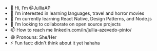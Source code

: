 - 👋 Hi, I’m @JulliaAP
- 👀 I’m interested in learning languages, travel and horror movies 
- 🌱 I’m currently learning React Native, Design Patterns, and Node.js
- 💞️ I’m looking to collaborate on open source projects 
- 📫 How to reach me linkedin.com/in/jullia-azevedo-pinto/
- 😄 Pronouns: She/Her
- ⚡ Fun fact: didn't think about it yet hahaha 

<!---
JulliaAP/JulliaAP is a ✨ special ✨ repository because its `README.md` (this file) appears on your GitHub profile.
You can click the Preview link to take a look at your changes.
--->
